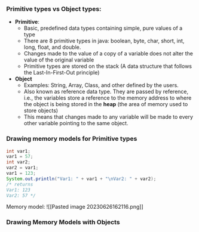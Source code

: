 ### Primitive types vs Object types:
* **Primitive**:
	* Basic, predefined data types containing simple, pure values of a type
	* There are 8 primitive types in java: boolean, byte, char, short, int, long, float, and double.
	* Changes made to the value of a copy of a variable does not alter the value of the original variable
	* Primitive types are stored on the stack (A data structure that follows the Last-In-First-Out principle)
* **Object**
	* Examples: String, Array, Class, and other defined by the users. 
	* Also known as reference data type. They are passed by reference, i.e., the variables store a reference to the memory address to where the object is being stored in the **heap** (the area of memory used to store objects)
	* This means that changes made to any variable will be made to every other variable pointing to the same object.
### Drawing memory models for Primitive types
```java
int var1;
var1 = 57;
int var2;
var2 = var1;
var1 = 123;
System.out.println("Var1: " + var1 + "\nVar2: " + var2);
/* returns 
Var1: 123
Var2: 57 */
```
Memory model: 
![[Pasted image 20230626162116.png]]


### Drawing Memory Models with Objects
